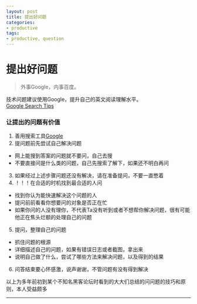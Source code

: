 ```yaml
---
layout: post
title: 提出好问题
categories:
- productive
tags:
- productive, question
---
```


     
	 
# 提出好问题
> 外事Google，内事百度。

技术问题建议使用Google，提升自己的英文阅读理解水平。  
[Google Search Tips](http://www.williamlong.info/archives/728.html)

### 让提出的问题有价值

1. 善用搜索工具[Google](http://www.google.com/)
2. 提问题前先尝试自己解决问题  
* 网上能搜到答案的问题就不要问，自己去搜
* 不要直接问是什么类的问题，自己先搜索了解下，如果还不明白再问
3. 如果经过上述步骤问题还没有解决，请在准备提问，不要一直憋着
4. ！！！在合适的时机找到最合适的人问
* 找到你认为能快速解决这个问题的人
* 提问前前看看你想要问的对象是否正在忙
* 如果你问的人没有理你，不代表Ta没有听到或者不想帮你解决问题，很有可能他正在焦头烂额的处理自己的问题
5. 提问，整理自己的问题
* 抓住问题的根源
* 详细描述自己的问题，如果有错误日志或者截图，拿出来
* 说明自己做了什么，尝试了哪些方法来解决问题，以及得到的结果
6. 问答结束要心怀感激，说声谢谢，不管问题有没有得到解决

以上为多年前初到某个不知名黑客论坛时看到的大大们总结的问问题的技巧和原则，本人受益颇多

----
